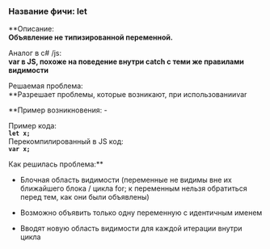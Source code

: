 ### **Название фичи: let**

**Описание:  
**Объявление не типизированной переменной.**  
  
Аналог в c\# /js:   
**var в JS, похоже на поведение внутри catch с теми же правилами видимости**  
  
Решаемая проблема:  
**Разрешает проблемы, которые возникают, при использованииvar  
  
**Пример возникновения: -  
  
Пример кода:  
**`let x;`**  
Перекомпилированный в JS код:   
**`var x;`**  
  
Как решилась проблема:**

* Блочная область видимости \(переменные не видимы вне их ближайшего блока / цикла for; к переменным нельзя обратиться перед тем, как они были объявлены\)

* Возможно объявить только одну переменную с идентичным именем
* Вводят новую область видимости для каждой итерации внутри цикла



